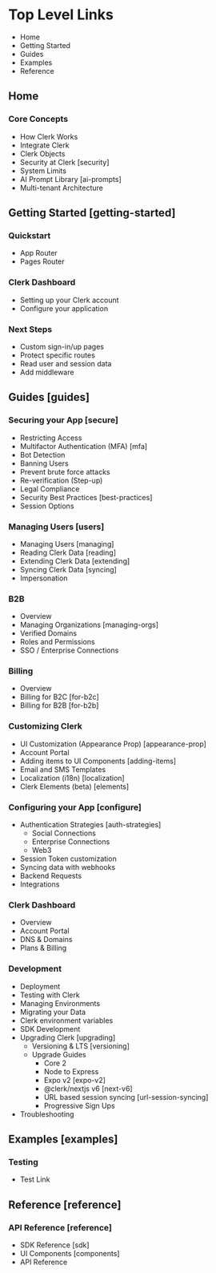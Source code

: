 # Top Level Links

- Home
- Getting Started
- Guides
- Examples
- Reference

## Home

### Core Concepts

- How Clerk Works
- Integrate Clerk
- Clerk Objects
- Security at Clerk [security]
- System Limits
- AI Prompt Library [ai-prompts]
- Multi-tenant Architecture

## Getting Started [getting-started]

### Quickstart

- App Router
- Pages Router

### Clerk Dashboard

- Setting up your Clerk account
- Configure your application

### Next Steps

- Custom sign-in/up pages
- Protect specific routes
- Read user and session data
- Add middleware

## Guides [guides]

### Securing your App [secure]

- Restricting Access
- Multifactor Authentication (MFA) [mfa]
- Bot Detection
- Banning Users
- Prevent brute force attacks
- Re-verification (Step-up)
- Legal Compliance
- Security Best Practices [best-practices]
- Session Options

### Managing Users [users]

- Managing Users [managing]
- Reading Clerk Data [reading]
- Extending Clerk Data [extending]
- Syncing Clerk Data [syncing]
- Impersonation

### B2B

- Overview
- Managing Organizations [managing-orgs]
- Verified Domains
- Roles and Permissions
- SSO / Enterprise Connections

### Billing

- Overview
- Billing for B2C [for-b2c]
- Billing for B2B [for-b2b]

### Customizing Clerk

- UI Customization (Appearance Prop) [appearance-prop]
- Account Portal
- Adding items to UI Components [adding-items]
- Email and SMS Templates
- Localization (i18n) [localization]
- Clerk Elements (beta) [elements]

### Configuring your App [configure]

- Authentication Strategies [auth-strategies]
  - Social Connections
  - Enterprise Connections
  - Web3
- Session Token customization
- Syncing data with webhooks
- Backend Requests
- Integrations

### Clerk Dashboard

- Overview
- Account Portal
- DNS & Domains
- Plans & Billing

### Development

- Deployment
- Testing with Clerk
- Managing Environments
- Migrating your Data
- Clerk environment variables
- SDK Development
- Upgrading Clerk [upgrading]
  - Versioning & LTS [versioning]
  - Upgrade Guides
    - Core 2
    - Node to Express
    - Expo v2 [expo-v2]
    - @clerk/nextjs v6 [next-v6]
    - URL based session syncing [url-session-syncing]
    - Progressive Sign Ups
- Troubleshooting

## Examples [examples]

### Testing

- Test Link

## Reference [reference]

### API Reference [reference]

- SDK Reference [sdk]
- UI Components [components]
- API Reference
